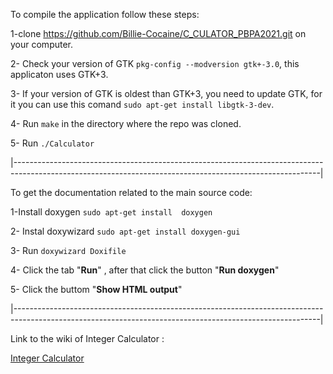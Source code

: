 To compile the application follow these steps:


  1-clone https://github.com/Billie-Cocaine/C_CULATOR_PBPA2021.git on your computer.
  
  2- Check your version of GTK  ```pkg-config --modversion gtk+-3.0```, this applicaton uses GTK+3.
  
  3- If your version of GTK is oldest than GTK+3, you need to update GTK, for it you can use this comand ```sudo apt-get install libgtk-3-dev```.
  
  4- Run ```make``` in the directory where the repo was cloned.
  
  5- Run ```./Calculator``` 
  
  
 |----------------------------------------------------------------------------------------------------------------------------------------------------------|
 
 
To get the documentation related to the main source code:

  1-Install doxygen  ```sudo apt-get install  doxygen```
  
  2- Instal doxywizard ```sudo apt-get install doxygen-gui```
  
  3- Run ```doxywizard Doxifile``` 
  
  4- Click the tab "**Run**" , after that click the button "**Run doxygen**"
  
  5- Click the buttom "**Show HTML output**"
  
  
  

 |----------------------------------------------------------------------------------------------------------------------------------------------------------|






Link to the wiki of Integer Calculator : 

[Integer Calculator](https://billie-cocaine.github.io/C_CULATOR_PBPA2021/html/index.html)
